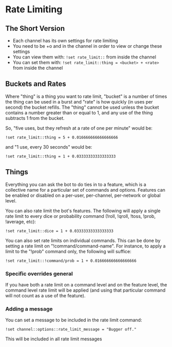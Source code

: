 
# Rate Limiting

## The Short Version

* Each channel has its own settings for rate limiting
* You need to be +o and in the channel in order to view or change these settings
* You can view them with:
  ```!set rate_limit::``` from inside the channel
* You can set them with:
  ```!set rate_limit::thing = <bucket> + <rate>``` from inside the channel

## Buckets and Rates

Where "thing" is a thing you want to rate limit, "bucket" is a number of times the thing can be used in a burst and "rate" is how quickly (in uses per second) the bucket refills. The "thing" cannot be used unless the bucket contains a number greater than or equal to 1, and any use of the thing subtracts 1 from the bucket.

So, "five uses, but they refresh at a rate of one per minute" would be:

  ```!set rate_limit::thing = 5 + 0.016666666666666666```

and "1 use, every 30 seconds" would be:

  ```!set rate_limit::thing = 1 + 0.03333333333333333```

## Things

Everything you can ask the bot to do ties in to a feature, which is a collective name for a particular set of commands and options. Features can be enabled or disabled on a per-user, per-channel, per-network or global level. 

You can also rate limit the bot's features. The following will apply a single rate limit to every dice or probability command (!roll, !qroll, !toss, !prob, !average, etc):

  ```!set rate_limit::dice = 1 + 0.03333333333333333```

You can also set rate limits on individual commands. This can be done by setting a rate limit on "!command/command-name". For instance, to apply a limit to the "!prob" command only, the following will suffice:

  ```!set rate_limit::!command/prob = 1 + 0.016666666666666666```

### Specific overrides general

If you have both a rate limit on a command level and on the feature level, the command level rate limit will be applied (and using that particular command will not count as a use of the feature).

### Adding a message

You can set a message to be included in the rate limit command:

  ```!set channel::options::rate_limit_message = "Bugger off."```

This will be included in all rate limit messages

